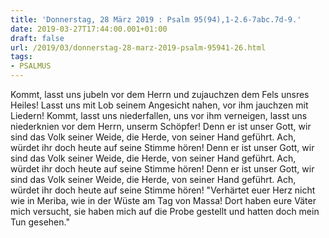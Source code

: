 ```yaml
---
title: 'Donnerstag, 28 März 2019 : Psalm 95(94),1-2.6-7abc.7d-9.'
date: 2019-03-27T17:44:00.001+01:00
draft: false
url: /2019/03/donnerstag-28-marz-2019-psalm-95941-26.html
tags: 
- PSALMUS
---
```


Kommt, lasst uns jubeln vor dem Herrn und zujauchzen dem Fels unsres Heiles! Lasst uns mit Lob seinem Angesicht nahen, vor ihm jauchzen mit Liedern! Kommt, lasst uns niederfallen, uns vor ihm verneigen, lasst uns niederknien vor dem Herrn, unserm Schöpfer! Denn er ist unser Gott, wir sind das Volk seiner Weide, die Herde, von seiner Hand geführt. Ach, würdet ihr doch heute auf seine Stimme hören! Denn er ist unser Gott, wir sind das Volk seiner Weide, die Herde, von seiner Hand geführt. Ach, würdet ihr doch heute auf seine Stimme hören! Denn er ist unser Gott, wir sind das Volk seiner Weide, die Herde, von seiner Hand geführt. Ach, würdet ihr doch heute auf seine Stimme hören! "Verhärtet euer Herz nicht wie in Meriba, wie in der Wüste am Tag von Massa! Dort haben eure Väter mich versucht, sie haben mich auf die Probe gestellt und hatten doch mein Tun gesehen."